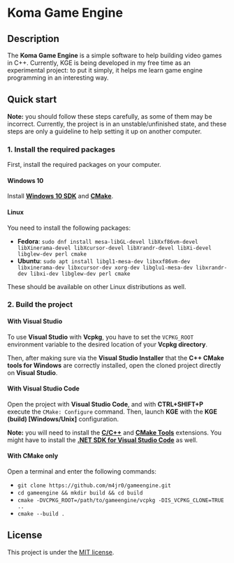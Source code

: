 # Koma Game Engine

## Description

The **Koma Game Engine** is a simple software to help building video games in C++. Currently, KGE is being developed in my free time as an experimental project: to put it simply, it helps me learn game engine programming in an interesting way.

## Quick start

**Note:** you should follow these steps carefully, as some of them may be incorrect. Currently, the project is in an unstable/unfinished state, and these steps are only a guideline to help setting it up on another computer.

### 1. Install the required packages

First, install the required packages on your computer.

#### Windows 10

Install **[Windows 10 SDK](https://developer.microsoft.com/en-us/windows/downloads/windows-10-sdk/)** and **[CMake](https://cmake.org/download/)**.

#### Linux

You need to install the following packages:
* **Fedora**: `sudo dnf install mesa-libGL-devel libXxf86vm-devel libXinerama-devel libXcursor-devel libXrandr-devel libXi-devel libglew-dev perl cmake`
* **Ubuntu**: `sudo apt install libgl1-mesa-dev libxxf86vm-dev libxinerama-dev libxcursor-dev xorg-dev libglu1-mesa-dev libxrandr-dev libxi-dev libglew-dev perl cmake`

These should be available on other Linux distributions as well.

### 2. Build the project

#### With Visual Studio

To use **Visual Studio** with **Vcpkg**, you have to set the `VCPKG_ROOT` environment variable to the desired location of your **Vcpkg directory**.

Then, after making sure via the **Visual Studio Installer** that the **C++ CMake tools for Windows** are correctly installed, open the cloned project directly on **Visual Studio**.

#### With Visual Studio Code

Open the project with **Visual Studio Code**, and with **CTRL+SHIFT+P** execute the `CMake: Configure` command. Then, launch **KGE** with the **KGE (build) [Windows/Unix]** configuration.

**Note:** you will need to install the **[C/C++](https://marketplace.visualstudio.com/items?itemName=ms-vscode.cpptools)** and **[CMake Tools](https://marketplace.visualstudio.com/items?itemName=ms-vscode.cmake-tools)** extensions. You might have to install the **[.NET SDK for Visual Studio Code](https://dotnet.microsoft.com/download/dotnet/sdk-for-vs-code?utm_source=vs-code&amp;utm_medium=referral&amp;utm_campaign=sdk-install)** as well.

#### With CMake only

Open a terminal and enter the following commands:
* `git clone https://github.com/m4jr0/gameengine.git`
* `cd gameengine && mkdir build && cd build`
* `cmake -DVCPKG_ROOT=/path/to/gameengine/vcpkg -DIS_VCPKG_CLONE=TRUE ..`
* `cmake --build .`

## License

This project is under the [MIT license](https://github.com/m4jr0/gameengine/blob/master/LICENSE).
